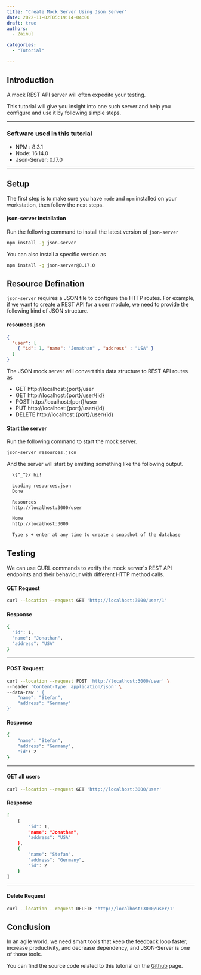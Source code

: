 ```yaml
---
title: "Create Mock Server Using Json Server"
date: 2022-11-02T05:19:14-04:00
draft: true
authors:
  - Zainul

categories: 
  - "Tutorial"
  
---
```


## Introduction

A mock REST API server will often expedite your testing.

This tutorial will give you insight into one such server and help you configure and use it by following simple steps.

---
### Software used in this tutorial

* NPM : 8.3.1
* Node: 16.14.0
* Json-Server: 0.17.0

---
## Setup

The first step is to make sure you have `node` and `npm` installed on your workstation, then follow the next steps.

#### json-server installation 

Run the following command to install the latest version of `json-server`

```bash
npm install -g json-server
```

You can also install a specific version as

```bash
npm install -g json-server@0.17.0
```


## Resource Defination

`json-server` requires a JSON file to configure the HTTP routes.
For example, if we want to create a REST API for a user module, we need to provide the following kind of JSON structure.


#### resources.json 

```json
{
  "user": [
    { "id": 1, "name": "Jonathan" , "address" : "USA" }
  ]
}
```

The JSON mock server will convert this data structure to REST API routes as

* GET  http://localhost:{port}/user
* GET  http://localhost:{port}/user/{id}
* POST http://localhost:{port}/user
* PUT http://localhost:{port}/user/{id}
* DELETE http://localhost:{port}/user/{id}

#### Start the server

Run the following command to start the mock server.

```bash
json-server resources.json
```

And the server will start by emitting something like the following output.

```bash
  \{^_^}/ hi!

  Loading resources.json
  Done

  Resources
  http://localhost:3000/user

  Home
  http://localhost:3000

  Type s + enter at any time to create a snapshot of the database

```
## Testing

We can use CURL commands to verify the mock server's REST API endpoints and their behaviour with different HTTP method calls.


#### GET Request
```bash
curl --location --request GET 'http://localhost:3000/user/1'
```

#### Response
```bash
{
  "id": 1,
  "name": "Jonathan",
  "address": "USA"
}
```
---

#### POST Request
```bash
curl --location --request POST 'http://localhost:3000/user' \
--header 'Content-Type: application/json' \
--data-raw ' {
    "name": "Stefan",
    "address": "Germany"
}'
```

#### Response
```bash
{
    "name": "Stefan",
    "address": "Germany",
    "id": 2
}
```

---
#### GET all users
```bash
curl --location --request GET 'http://localhost:3000/user'
```

#### Response
```bash
[
    {
        "id": 1,
        "name": "Jonathan",
        "address": "USA"
    },
    {
        "name": "Stefan",
        "address": "Germany",
        "id": 2
    }
]
```

---
#### Delete Request
```bash
curl --location --request DELETE 'http://localhost:3000/user/1'
```

## Conclusion 
In an agile world, we need smart tools that keep the feedback loop faster, increase productivity, and decrease dependency, and JSON-Server is one of those tools.

You can find the source code related to this tutorial on the [Github]() page.
